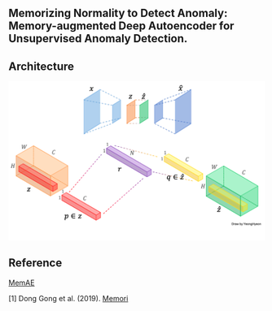 
## Memorizing Normality to Detect Anomaly: Memory-augmented Deep Autoencoder for Unsupervised Anomaly Detection.


## Architecture
![img](https://github.com/YeongHyeon/MemAE/blob/master/figures/memae.png)


## Reference
[MemAE](https://github.com/YeongHyeon/MemAE)

[1] Dong Gong et al. (2019). <a href="https://arxiv.org/abs/1904.02639">Memori